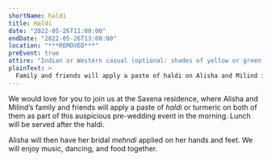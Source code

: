 ```yaml
---
shortName: haldi
title: Haldi
date: "2022-05-26T11:00:00"
endDate: "2022-05-26T13:00:00"
location: "***REMOVED***"
preEvent: true
attire: "Indian or Western casual (optional: shades of yellow or green)"
plainText: >
  Family and friends will apply a paste of haldi on Alisha and Milind in the morning. Lunch will be served after the haldi, followed by Alisha's bridal mehndi. We will serve dinner in the evening.
---
```


We would love for you to join us at the Saxena residence, where Alisha and Milind&rsquo;s family and friends will apply a paste of _haldi_ or turmeric on both of them as part of this auspicious pre-wedding event in the morning. Lunch will be served after the haldi.

Alisha will then have her bridal _mehndi_ applied on her hands and feet. We will enjoy music, dancing, and food together.
